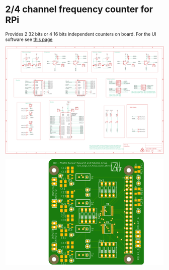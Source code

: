 
# 2/4 channel frequency counter for RPi

Provides 2 32 bits or 4 16 bits independent counters on board.
For the UI software see [this page](https://github.com/atzengin/RPi-Frequency-Counter-Software)


![Schematics](schematics.png)

![PCB](pcb.png)
